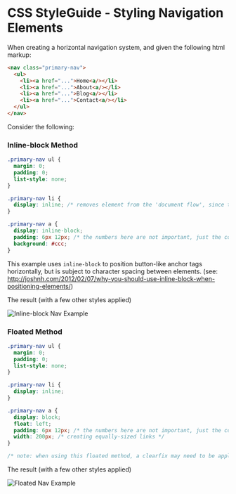 CSS StyleGuide - Styling Navigation Elements
============================================

When creating a horizontal navigation system, and given the following html markup:

```html
<nav class="primary-nav">
  <ul>
    <li><a href="...">Home<a/></li>
    <li><a href="...">About<a/></li>
    <li><a href="...">Blog<a/></li>
    <li><a href="...">Contact<a/></li>
  </ul>
</nav>
```

Consider the following:

### Inline-block Method

```css
.primary-nav ul {
  margin: 0;
  padding: 0;
  list-style: none;
}

.primary-nav li {
  display: inline; /* removes element from the 'document flow', since these are for semantics and not for style */
}

.primary-nav a {
  display: inline-block;
  padding: 6px 12px; /* the numbers here are not important, just the concept of providing extra clickable space */
  background: #ccc;
}
```

This example uses `inline-block` to position button-like anchor tags horizontally, but is subject to character spacing between elements. (see: http://joshnh.com/2012/02/07/why-you-should-use-inline-block-when-positioning-elements/)

The result (with a few other styles applied)

![Inline-block Nav Example](https://raw.github.com/nait-dmit/styleguides/master/assets/images/inline-block-nav-example-01.png)


### Floated Method

```css
.primary-nav ul {
  margin: 0;
  padding: 0;
  list-style: none;
}

.primary-nav li {
  display: inline;
}

.primary-nav a {
  display: block;
  float: left;
  padding: 6px 12px; /* the numbers here are not important, just the concept of providing extra clickable space */
  width: 200px; /* creating equally-sized links */
}

/* note: when using this floated method, a clearfix may need to be applied to the .primary-nav ul element */
```

The result (with a few other styles applied)

![Floated Nav Example](https://raw.github.com/nait-dmit/styleguides/master/assets/images/floated-nav-example-01.png)
